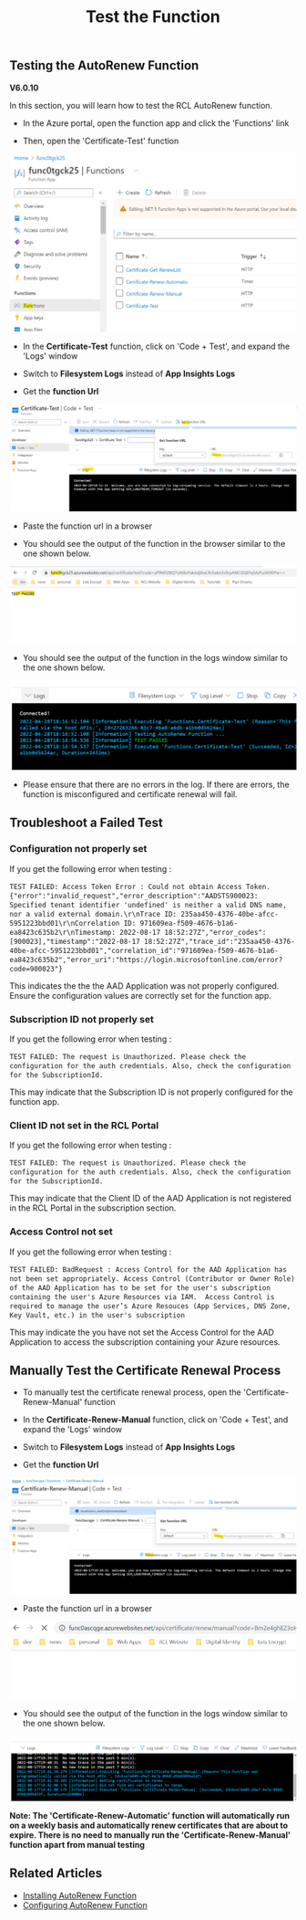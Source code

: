 ﻿---
title: Test the Function
description: Testing the RCL AutoRenew Function
parent: RCL AutoRenew Function
nav_order: 3
---

## Testing the AutoRenew Function
**V6.0.10**

In this section, you will learn how to test the RCL AutoRenew function. 

- In the Azure portal, open the function app and click the 'Functions' link

- Then, open the 'Certificate-Test' function

![install](../images/autorenew_test/func.PNG)

- In the **Certificate-Test** function, click on 'Code + Test', and expand the 'Logs' window

- Switch to **Filesystem Logs** instead of **App Insights Logs**

- Get the **function Url**

![install](../images/autorenew_test/func2.PNG)

- Paste the function url in a browser

- You should see the output of the function in the browser similar to the one shown below. 

![install](../images/autorenew_test/func3.PNG)

- You should see the output of the function in the logs window similar to the one shown below.

![install](../images/autorenew_test/func4.png)

- Please ensure that there are no errors in the log. If there are errors, the function is misconfigured and certificate renewal will fail.

## Troubleshoot a Failed Test

### Configuration not properly set

If you get the following error when testing :

```
TEST FAILED: Access Token Error : Could not obtain Access Token. {"error":"invalid_request","error_description":"AADSTS900023: Specified tenant identifier 'undefined' is neither a valid DNS name, nor a valid external domain.\r\nTrace ID: 235aa450-4376-40be-afcc-5951223bbd01\r\nCorrelation ID: 971609ea-f509-4676-b1a6-ea8423c635b2\r\nTimestamp: 2022-08-17 18:52:27Z","error_codes":[900023],"timestamp":"2022-08-17 18:52:27Z","trace_id":"235aa450-4376-40be-afcc-5951223bbd01","correlation_id":"971609ea-f509-4676-b1a6-ea8423c635b2","error_uri":"https://login.microsoftonline.com/error?code=900023"}
```

This indicates the the the AAD Application was not properly configured. Ensure the configuration values are correctly set for the function app.

### Subscription ID not properly set

If you get the following error when testing :

```
TEST FAILED: The request is Unauthorized. Please check the configuration for the auth credentials. Also, check the configuration for the SubscriptionId.
```

This may indicate that the Subscription ID is not properly configured for the function app.

### Client ID not set in the RCL Portal

If you get the following error when testing :

```
TEST FAILED: The request is Unauthorized. Please check the configuration for the auth credentials. Also, check the configuration for the SubscriptionId.
```

This may indicate that the Client ID of the AAD Application is not registered in the RCL Portal in the subscription section.

### Access Control not set

If you get the following error when testing :

```
TEST FAILED: BadRequest : Access Control for the AAD Application has not been set appropriately. Access Control (Contributor or Owner Role) of the AAD Application has to be set for the user's subscription containing the user's Azure Resources via IAM.  Access Control is required to manage the user’s Azure Resouces (App Services, DNS Zone, Key Vault, etc.) in the user's subscription
```

This may indicate the you have not set the Access Control for the AAD Application to access the subscription containing your Azure resources.


## Manually Test the Certificate Renewal Process

 - To manually test the certificate renewal process, open the 'Certificate-Renew-Manual' function

- In the **Certificate-Renew-Manual** function, click on 'Code + Test', and expand the 'Logs' window

- Switch to **Filesystem Logs** instead of **App Insights Logs**

- Get the **function Url**

![install](../images/autorenew_test/certificate-renew.png)


- Paste the function url in a browser

![install](../images/autorenew_test/certificate-renew-2.png)

- You should see the output of the function in the logs window similar to the one shown below.

![install](../images/autorenew_test/certificate-renew-3.png)


**Note: The 'Certificate-Renew-Automatic' function will automatically run on a weekly basis and automatically renew certificates that are about to expire. There is no need to manually run the 'Certificate-Renew-Manual' function apart from manual testing**

## Related Articles

- [Installing AutoRenew Function](./installation.md)
- [Configuring AutoRenew Function](./configure.md)






